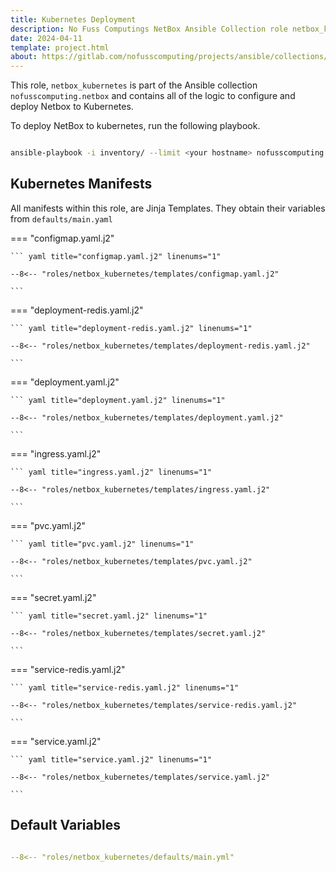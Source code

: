 ```yaml
---
title: Kubernetes Deployment
description: No Fuss Computings NetBox Ansible Collection role netbox_kubernetes
date: 2024-04-11
template: project.html
about: https://gitlab.com/nofusscomputing/projects/ansible/collections/netbox
---
```


This role, `netbox_kubernetes` is part of the Ansible collection `nofusscomputing.netbox` and contains all of the logic to configure and deploy Netbox to Kubernetes.

To deploy NetBox to kubernetes, run the following playbook.

``` bash

ansible-playbook -i inventory/ --limit <your hostname> nofusscomputing.netbox.kubernetes

```


## Kubernetes Manifests

All manifests within this role, are Jinja Templates. They obtain their variables from `defaults/main.yaml`

=== "configmap.yaml.j2"

    ``` yaml title="configmap.yaml.j2" linenums="1"

    --8<-- "roles/netbox_kubernetes/templates/configmap.yaml.j2"

    ```

=== "deployment-redis.yaml.j2"

    ``` yaml title="deployment-redis.yaml.j2" linenums="1"

    --8<-- "roles/netbox_kubernetes/templates/deployment-redis.yaml.j2"

    ```

=== "deployment.yaml.j2"

    ``` yaml title="deployment.yaml.j2" linenums="1"

    --8<-- "roles/netbox_kubernetes/templates/deployment.yaml.j2"

    ```

=== "ingress.yaml.j2"

    ``` yaml title="ingress.yaml.j2" linenums="1"

    --8<-- "roles/netbox_kubernetes/templates/ingress.yaml.j2"

    ```

=== "pvc.yaml.j2"

    ``` yaml title="pvc.yaml.j2" linenums="1"

    --8<-- "roles/netbox_kubernetes/templates/pvc.yaml.j2"

    ```

=== "secret.yaml.j2"

    ``` yaml title="secret.yaml.j2" linenums="1"

    --8<-- "roles/netbox_kubernetes/templates/secret.yaml.j2"

    ```

=== "service-redis.yaml.j2"

    ``` yaml title="service-redis.yaml.j2" linenums="1"

    --8<-- "roles/netbox_kubernetes/templates/service-redis.yaml.j2"

    ```

=== "service.yaml.j2"

    ``` yaml title="service.yaml.j2" linenums="1"

    --8<-- "roles/netbox_kubernetes/templates/service.yaml.j2"

    ```


## Default Variables

``` yaml title="defaults/main.yaml" linenums="1"

--8<-- "roles/netbox_kubernetes/defaults/main.yml"

```
